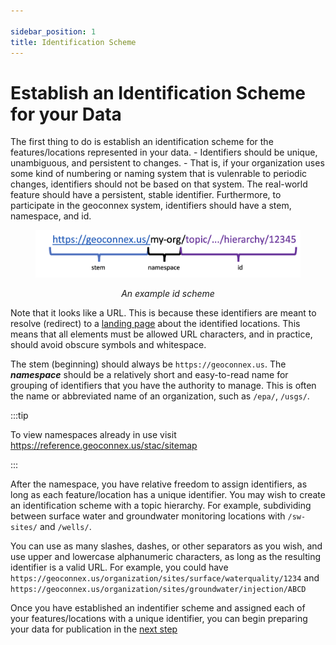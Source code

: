 ```yaml
---

sidebar_position: 1
title: Identification Scheme
---
```


# Establish an Identification Scheme for your Data

The first thing to do is establish an identification scheme for the features/locations represented in your data. 
    - Identifiers should be unique, unambiguous, and persistent to changes. 
    - That is, if your organization uses some kind of numbering or naming system that is vulenrable to periodic changes, identifiers should not be based on that system. The real-world feature should have a persistent, stable identifier. Furthermore, to participate in the geoconnex system, identifiers should have a stem, namespace, and id. 

<figure>

![An example id scheme](./assets/idscheme.png)

<center>
<i>
<figcaption>An example id scheme</figcaption>
</i>
</center>
</figure>

Note that it looks like a URL. This is because these identifiers are meant to resolve (redirect) to a [landing page](https://docs.geoconnex.us/principles/lc.html) about the identified locations. This means that all elements must be allowed URL characters, and in practice, should avoid obscure symbols and whitespace. 


The stem (beginning) should always be `https://geoconnex.us`. The ***namespace*** should be a relatively short and easy-to-read name for grouping of identifiers that you have the authority to manage. This is often the name or abbreviated name of an organization, such as `/epa/`, `/usgs/`. 

:::tip

To view namespaces already in use visit https://reference.geoconnex.us/stac/sitemap

:::

After the namespace, you have relative freedom to assign identifiers, as long as each feature/location has a unique identifier. You may wish to create an identification scheme with a topic hierarchy. For example, subdividing between surface water and groundwater monitoring locations with `/sw-sites/` and `/wells/`.

 You can use as many slashes, dashes, or other separators as you wish, and use upper and lowercase alphanumeric characters, as long as the resulting identifier is a valid URL. For example, you could have `https://geoconnex.us/organization/sites/surface/waterquality/1234` and `https://geoconnex.us/organization/sites/groundwater/injection/ABCD`

Once you have established an indentifier scheme and assigned each of your features/locations with a unique identifier, you can begin preparing your data for publication in the [next step](../step-2/index.md)

